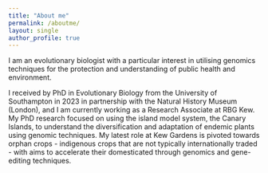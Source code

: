 ```yaml
---
title: "About me"
permalink: /aboutme/
layout: single
author_profile: true
---
```


I am an evolutionary biologist with a particular interest in utilising genomics techniques for the protection and understanding of public health and environment.

I received by PhD in Evolutionary Biology from the University of Southampton in 2023 in partnership with the Natural History Museum (London), and I am currently working as a Research Associate at RBG Kew. My PhD research focused on using the island model system, the Canary Islands, to understand the diversification and adaptation of endemic plants using genomic techniques. My latest role at Kew Gardens is pivoted towards orphan crops - indigenous crops that are not typically internationally traded - with aims to accelerate their domesticated through genomics and gene-editing techniques.


